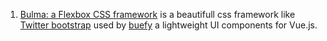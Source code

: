 1. [Bulma: a Flexbox CSS framework](http://bulma.io) is a beautifull css framework like [Twitter bootstrap](http://getbootstrap.com/) 
used by [buefy](https://buefy.github.io) a lightweight UI components for Vue.js.
